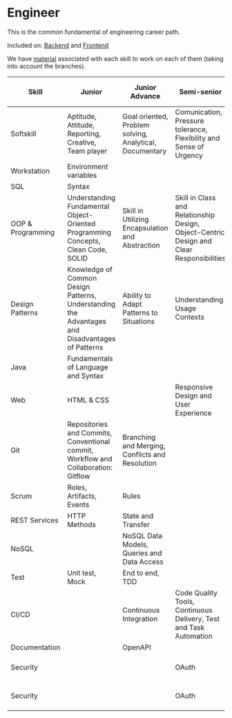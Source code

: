 # Engineer

This is the common fundamental of engineering career path.

Included on: [Backend](./backend.md) and [Frontend](./frontend.md)

We have [material](./engineer_material.md) associated with each skill to work on each of them (taking into account the branches).


| Skill             | Junior                                                                                          | Junior Advance                                          | Semi-senior                                                                              | Semi-senior advanced                        | Senior                                        |
| ----------------- | ----------------------------------------------------------------------------------------------- | ------------------------------------------------------- | ---------------------------------------------------------------------------------------- | ------------------------------------------- | --------------------------------------------- |
| Softskill         | Aptitude, Attitude, Reporting, Creative, Team player                                            | Goal oriented, Problem solving, Analytical, Documentary | Comunication, Pressure tolerance, Flexibility and Sense of Urgency                       | Autonomy, Negotiation                       | Responsibility, Conflict resolution, Coaching |
| Workstation       | Environment variables                                                                           |                                                         |                                                                                          |                                             |                                               |
| SQL               | Syntax                                                                                          |                                                         |                                                                                          |                                             |                                               |
| OOP & Programming | Understanding Fundamental Object-Oriented Programming Concepts, Clean Code, SOLID               | Skill in Utilizing Encapsulation and Abstraction        | Skill in Class and Relationship Design, Object-Centric Design and Clear Responsibilities |                                             |                                               |
| Design Patterns   | Knowledge of Common Design Patterns, Understanding the Advantages and Disadvantages of Patterns | Ability to Adapt Patterns to Situations                 | Understanding Usage Contexts                                                             |                                             |                                               |
| Java              | Fundamentals of Language and Syntax                                                             |                                                         |                                                                                          |                                             |                                               |
| Web               | HTML & CSS                                                                                      |                                                         | Responsive Design and User Experience                                                    |                                             |                                               |
| Git               | Repositories and Commits, Conventional commit, Workflow and Collaboration: Gitflow              | Branching and Merging, Conflicts and Resolution         |                                                                                          |                                             |                                               |
| Scrum             | Roles, Artifacts, Events                                                                        | Rules                                                   |                                                                                          |                                             | Critical Understanding of Scrum               |
| REST Services     | HTTP Methods                                                                                    | State and Transfer                                      |                                                                                          |                                             |                                               |
| NoSQL             |                                                                                                 | NoSQL Data Models, Queries and Data Access              |                                                                                          |                                             |                                               |
| Test              | Unit test, Mock                                                                                 | End to end, TDD                                         |                                                                                          |                                             |                                               |
| CI/CD             |                                                                                                 | Continuous Integration                                  | Code Quality Tools, Continuous Delivery, Test and Task Automation                        | Detailed Lifecycle, Workflows and pipelines |                                               |
| Documentation     |                                                                                                 | OpenAPI                                                 |                                                                                          |                                             |                                               |
| Security          |                                                                                                 |                                                         | OAuth                                                                                    | Web Threat Protection                       | Certificates                                  |
| Security          |                                                                                                 |                                                         | OAuth                                                                                    | Web Threat Protection                       | Certificates                                  |
